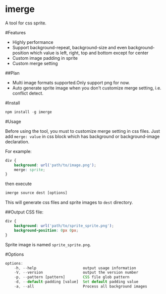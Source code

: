 imerge
======

A tool for css sprite.

#Features

* Highly performance
* Support background-repeat, background-size and even background-position which value is left, right, top and bottom except for center
* Custom image padding in sprite
* Custom merge setting

##Plan

* Multi image formats supported.Only support png for now.
* Auto generate sprite image when you don't customize merge setting, i.e. conflict detect.

#Install

```js
npm install -g imerge
```

#Usage

Before using the tool, you must to customize merge setting in css files. Just add `merge: value` in css block which has background or background-image declaration.

For example:
```css
div {
	background: url('path/to/image.png');
	merge: sprite;
}
```
then execute
```js
imerge source dest [options]
```
This will generate css files and sprite images to `dest` directory.

##Output
CSS file:
```css
div {
	background: url('path/to/sprite_sprite.png');
	background-position: 0px 0px;
}
```
Sprite image is named `sprite_sprite.png`.

#Options
```js
options:
	-h, --help                     output usage information
	-V, --version                  output the version number
	-p, --pattern [pattern]        CSS file glob pattern
	-d, --default-padding [value]  Set default padding value
	-a, --all                      Process all background images
```
				
